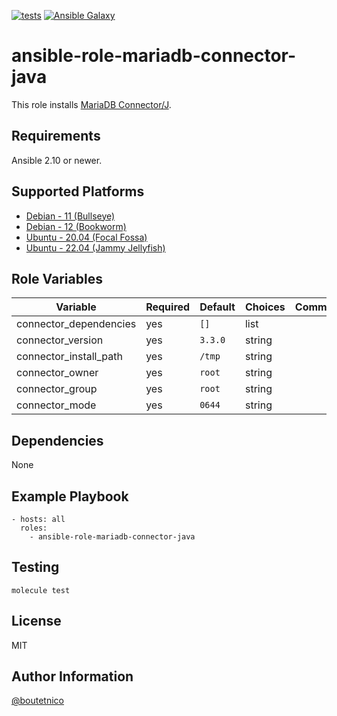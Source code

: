 [![tests](https://github.com/boutetnico/ansible-role-mariadb-connector-java/workflows/Test%20ansible%20role/badge.svg)](https://github.com/boutetnico/ansible-role-mariadb-connector-java/actions?query=workflow%3A%22Test+ansible+role%22)
[![Ansible Galaxy](https://img.shields.io/badge/galaxy-boutetnico.mariadb_connector_java-blue.svg)](https://galaxy.ansible.com/boutetnico/mariadb_connector_java)

ansible-role-mariadb-connector-java
===================================

This role installs [MariaDB Connector/J](https://mariadb.com/kb/en/about-mariadb-connector-j/).

Requirements
------------

Ansible 2.10 or newer.

Supported Platforms
-------------------

- [Debian - 11 (Bullseye)](https://wiki.debian.org/DebianBullseye)
- [Debian - 12 (Bookworm)](https://wiki.debian.org/DebianBookworm)
- [Ubuntu - 20.04 (Focal Fossa)](http://releases.ubuntu.com/20.04/)
- [Ubuntu - 22.04 (Jammy Jellyfish)](http://releases.ubuntu.com/22.04/)

Role Variables
--------------

| Variable                     | Required | Default             | Choices   | Comments                                      |
|------------------------------|----------|---------------------|-----------|-----------------------------------------------|
| connector_dependencies       | yes      | `[]`                | list      |                                               |
| connector_version            | yes      | `3.3.0`             | string    |                                               |
| connector_install_path       | yes      | `/tmp`              | string    |                                               |
| connector_owner              | yes      | `root`              | string    |                                               |
| connector_group              | yes      | `root`              | string    |                                               |
| connector_mode               | yes      | `0644`              | string    |                                               |

Dependencies
------------

None

Example Playbook
----------------

    - hosts: all
      roles:
        - ansible-role-mariadb-connector-java

Testing
-------

    molecule test

License
-------

MIT

Author Information
------------------

[@boutetnico](https://github.com/boutetnico)
